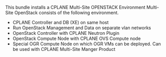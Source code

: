 This bundle installs a CPLANE Multi-Site OPENSTACK Environment
Multi-Site OpenStack consists of the following environment.
- CPLANE Controller and DB (XE) on same host
- Run OpenStack Management and Data on separate vlan networks 
- OpenStack Controller with CPLANE Neutron Plugin
- OpenStack Compute Node with CPLANE OVS Compute node
- Special OGR Compute Node on which OGR VMs can be deployed. Can be used with CPLANE Multi-Site Manger Product

